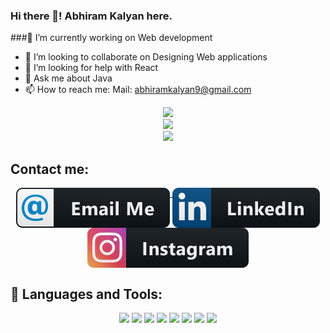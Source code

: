 ### Hi there 👋! Abhiram Kalyan here.
###🔭 I’m currently working on Web development
- 👯 I’m looking to collaborate on Designing Web applications
- 🤔 I’m looking for help with React
- 💬 Ask me about Java
- 📫 How to reach me: Mail: abhiramkalyan9@gmail.com
<p align="center">
<img src = "https://github-readme-stats.vercel.app/api?username=abhiram-kalyan&show_icons=true&theme=highcontrast">
  
  <br>

<img src = "https://github-readme-stats.vercel.app/api/top-langs/?username=abhiram-kalyan">
  <br>
  

<img src = "https://github-readme-streak-stats.herokuapp.com/?user=abhiram-kalyan">
</p>

## Contact me:

<p align="center">
  <a href="mailto:abhiramkalyan9@gmail.com">
    <img alt="Gmail" src="https://raw.githubusercontent.com/SVijayB/SVijayB/master/assets/SVG/Contact/email.svg" style="vertical-align:top"/>
  </a>

  <a href="https://www.linkedin.com/in/abhiram-kalyan-883445190/">
    <img alt="Linkedin" src="https://raw.githubusercontent.com/SVijayB/SVijayB/master/assets/SVG/Contact/linkedin.svg"+ style="vertical-align:top "/>
  </a>

  <a href="https://www.instagram.com/abhiram_kalyan/">
    <img alt="Instagram" src="https://raw.githubusercontent.com/SVijayB/SVijayB/master/assets/SVG/Contact/instagram.svg" style="vertical-align:top "/>
  </a>
</p>

## 🧰 Languages and Tools:
<p align="center">
  <img src = "https://img.shields.io/badge/Java-ED8B00?style=for-the-badge&logo=java&logoColor=white">
  <img src = "https://img.shields.io/badge/Python-FFD43B?style=for-the-badge&logo=python&logoColor=darkgreen">
  <img src = "https://img.shields.io/badge/C-00599C?style=for-the-badge&logo=c&logoColor=white">
  <img src = "https://img.shields.io/badge/C%2B%2B-00599C?style=for-the-badge&logo=c%2B%2B&logoColor=white">
  <img src = "https://img.shields.io/badge/RStudio-75AADB?style=for-the-badge&logo=RStudio&logoColor=white">
 <img src = 	"https://img.shields.io/badge/PHP-777BB4?style=for-the-badge&logo=php&logoColor=white">
  <img src="https://img.shields.io/badge/HTML5-E34F26?style=for-the-badge&logo=html5&logoColor=white">
  <img src="https://img.shields.io/badge/CSS3-1572B6?style=for-the-badge&logo=css3&logoColor=white">
</p>
